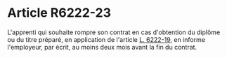 # Article R6222-23

  
L'apprenti qui souhaite rompre son contrat en cas d'obtention du diplôme ou du titre préparé, en application de l'article [L. 6222-19][1], en informe l'employeur, par écrit, au moins deux mois avant la fin du contrat.

 [1]: /affichCodeArticle.do?cidTexte=LEGITEXT000006072050&idArticle=LEGIARTI000006904015&dateTexte=&categorieLien=cid